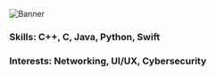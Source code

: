 ![Banner](https://user-images.githubusercontent.com/67291313/103587430-7c9ce100-4ee7-11eb-83c6-ab0d2084bf42.png)

### Skills:     C++, C, Java, Python, Swift
### Interests:  Networking, UI/UX, Cybersecurity
